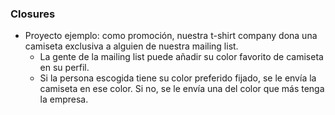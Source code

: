 


### Closures

- Proyecto ejemplo: como promoción, nuestra t-shirt company dona una camiseta exclusiva a alguien de nuestra mailing list.
    - La gente de la mailing list puede añadir su color favorito de camiseta en su perfil.
    - Si la persona escogida tiene su color preferido fijado, se le envía la camiseta en ese color. Si no, se le envía una del color que más tenga la empresa.